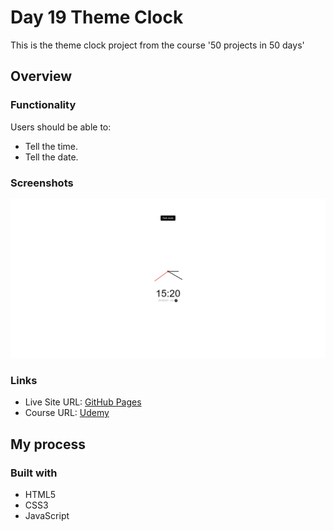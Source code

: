 # Day 19 Theme Clock

This is the theme clock project from the course '50 projects in 50 days'

## Overview

### Functionality

Users should be able to:

- Tell the time.
- Tell the date.

### Screenshots

![](/screenshots/screenshot1.png)

### Links

- Live Site URL: [GitHub Pages](https://aref-akminasi.github.io/day19-theme-clock/)
- Course URL: [Udemy](https://www.udemy.com/course/50-projects-50-days/?utm_source=adwords&utm_medium=udemyads&utm_campaign=WebDevelopment_v.PROF_la.EN_cc.ROWMTA-B_ti.8322&utm_content=deal4584&utm_term=_._ag_80869579591_._ad_533999956732_._kw__._de_c_._dm__._pl__._ti_dsa-774930035449_._li_1010752_._pd__._&matchtype=&gclid=EAIaIQobChMI762Pj479_wIVHJeDBx1Z6gqdEAAYASAAEgLTq_D_BwE)

## My process

### Built with

- HTML5
- CSS3
- JavaScript
